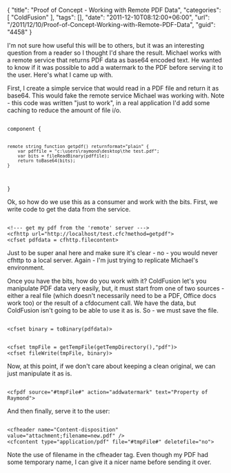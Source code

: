 {
	"title": "Proof of Concept - Working with Remote PDF Data",
	"categories": [
		"ColdFusion"
	],
	"tags": [],
	"date": "2011-12-10T08:12:00+06:00",
	"url": "/2011/12/10/Proof-of-Concept-Working-with-Remote-PDF-Data",
	"guid": "4458"
}

I'm not sure how useful this will be to others, but it was an interesting question from a reader so I thought I'd share the result. Michael works with a remote service that returns PDF data as base64 encoded text. He wanted to know if it was possible to add a watermark to the PDF before serving it to the user. Here's what I came up with.
<!--more-->
<p>

First, I create a simple service that would read in a PDF file and return it as base64. This would fake the remote service Michael was working with. Note - this code was written "just to work", in a real application I'd add some caching to reduce the amount of file i/o.

<p>

<code>
component {

	remote string function getpdf() returnformat="plain" { 
		var pdffile = "c:\users\raymond\desktop\the test.pdf";
		var bits = fileReadBinary(pdffile);
		return toBase64(bits);
	}
	
		
}
</code>

<p>

Ok, so how do we use this as a consumer and work with the bits. First, we write code to get the data from the service.

<p>

<code>
&lt;!--- get my pdf from the 'remote' server ---&gt;
&lt;cfhttp url="http://localhost/test.cfc?method=getpdf"&gt;
&lt;cfset pdfdata = cfhttp.filecontent&gt;
</code>

<p>

Just to be super anal here and make sure it's clear - no - you would never cfhttp to a local server. Again - I'm just trying to replicate Michael's environment. 

<p>

Once you have the bits, how do you work with it? ColdFusion let's you manipulate PDF data very easily, but, it must start from one of two sources - either a real file (which doesn't necessarily need to be a PDF, Office docs work too) or the result of a cfdocument call. We have the data, but ColdFusion isn't going to be able to use it as is. So - we must save the file.

<p>

<code>
&lt;cfset binary = toBinary(pdfdata)&gt;

&lt;cfset tmpFile = getTempFile(getTempDirectory(),"pdf")&gt;
&lt;cfset fileWrite(tmpFile, binary)&gt;
</code>

<p>

Now, at this point, if we don't care about keeping a clean original, we can just manipulate it as is.

<p>

<code>
&lt;cfpdf source="#tmpFile#" action="addwatermark" text="Property of Raymond"&gt;
</code>

<p>

And then finally, serve it to the user:

<p>

<code>
&lt;cfheader name="Content-disposition"  value="attachment;filename=new.pdf" /&gt;
&lt;cfcontent type="application/pdf" file="#tmpFile#" deletefile="no"&gt;
</code>

<p>

Note the use of filename in the cfheader tag. Even though my PDF had some temporary name, I can give it  a nicer name before sending it over.